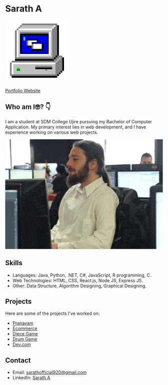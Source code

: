 # Sarath A
<p align="left">
  <img src="/assests/giphy.gif" alt="Alt Text" height="200">
</p>

[Portfolio Website](https://saratha9.github.io/Sar_Folio/)


## Who am I🤓?  👇
I am a student at SDM College Ujire pursuing my Bachelor of Computer Application. My primary interest lies in web development, and I have experience working on various web projects.
<p align="left">
  <img src="/assests/giphy 2.gif" alt="Alt Text" width="650" height="350">
</p>

## Skills

- Languages: Java, Python, .NET, C#, JavaScript, R programming, C. 
- Web Technologies: HTML, CSS, React.js, Node JS, Express JS. 
- Other: Data Structure, Algorithm Designing, Graphical Designing. 

## Projects

Here are some of the projects I've worked on:

- [Pranavam](https://saratha9.github.io/Pranavam/)
- [Ecommerce](https://saratha9.github.io/Move-It/)
- [Diece Game](https://saratha9.github.io/Dice-Game/)
- [Drum Game](https://saratha9.github.io/BeatMaster-Drum-Kit-Challenge/)
- [Dev.com](https://saratha9.github.io/Dev.com/)


## Contact

- Email: sarathofficial920@gmail.com
- LinkedIn: [Sarath A](https://www.linkedin.com/in/sarath-adukkadukkam)



